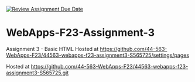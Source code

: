 [![Review Assignment Due Date](https://classroom.github.com/assets/deadline-readme-button-24ddc0f5d75046c5622901739e7c5dd533143b0c8e959d652212380cedb1ea36.svg)](https://classroom.github.com/a/q2-Q7VCy)
# WebApps-F23-Assignment-3
Assignment 3 - Basic HTML
Hosted at
https://github.com/44-563-WebApps-F23/44563-webapps-f23-assignment3-S565725/settings/pages

Hosted at
https://github.com/44-563-WebApps-F23/44563-webapps-f23-assignment3-S565725.git
